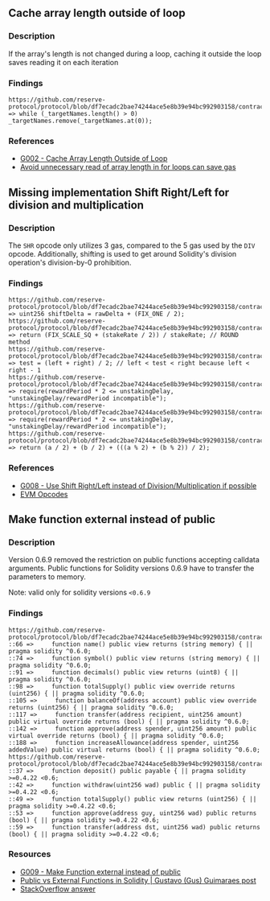 ## Cache array length outside of loop

### Description
If the array's length is not changed during a loop, caching it outside the loop saves reading it on each iteration

### Findings
```
https://github.com/reserve-protocol/protocol/blob/df7ecadc2bae74244ace5e8b39e94bc992903158/contracts/p1/BasketHandler.sol#L523 => while (_targetNames.length() > 0) _targetNames.remove(_targetNames.at(0));
```

### References

- [G002 - Cache Array Length Outside of Loop](https://github.com/byterocket/c4-common-issues/blob/main/0-Gas-Optimizations.md#g002---cache-array-length-outside-of-loop)
- [Avoid unnecessary read of array length in for loops can save gas](https://github.com/code-423n4/2021-11-badgerzaps-findings/issues/36)



## Missing implementation Shift Right/Left for division and multiplication

### Description

The `SHR` opcode only utilizes 3 gas, compared to the 5 gas used by the `DIV` opcode. Additionally, shifting is used to get around Solidity's division operation's division-by-0 prohibition.

### Findings

```
https://github.com/reserve-protocol/protocol/blob/df7ecadc2bae74244ace5e8b39e94bc992903158/contracts/p1/BasketHandler.sol#L372 => uint256 shiftDelta = rawDelta + (FIX_ONE / 2);
https://github.com/reserve-protocol/protocol/blob/df7ecadc2bae74244ace5e8b39e94bc992903158/contracts/p1/StRSR.sol#L427 => return (FIX_SCALE_SQ + (stakeRate / 2)) / stakeRate; // ROUND method
https://github.com/reserve-protocol/protocol/blob/df7ecadc2bae74244ace5e8b39e94bc992903158/contracts/p1/StRSR.sol#L453 => test = (left + right) / 2; // left < test < right because left < right - 1
https://github.com/reserve-protocol/protocol/blob/df7ecadc2bae74244ace5e8b39e94bc992903158/contracts/p1/StRSR.sol#L816 => require(rewardPeriod * 2 <= unstakingDelay, "unstakingDelay/rewardPeriod incompatible");
https://github.com/reserve-protocol/protocol/blob/df7ecadc2bae74244ace5e8b39e94bc992903158/contracts/p1/StRSR.sol#L824 => require(rewardPeriod * 2 <= unstakingDelay, "unstakingDelay/rewardPeriod incompatible");
https://github.com/reserve-protocol/protocol/blob/df7ecadc2bae74244ace5e8b39e94bc992903158/contracts/plugins/mocks/vendor/EasyAuction.sol#L430 => return (a / 2) + (b / 2) + (((a % 2) + (b % 2)) / 2);
```

### References
- [G008 - Use Shift Right/Left instead of Division/Multiplication if possible](https://github.com/byterocket/c4-common-issues/blob/main/0-Gas-Optimizations.md#g008---use-shift-rightleft-instead-of-divisionmultiplication-if-possible)
- [EVM Opcodes](https://www.evm.codes/)



## Make function external instead of public

### Description

Version 0.6.9 removed the restriction on public functions accepting calldata arguments. Public functions for Solidity versions 0.6.9 have to transfer the parameters to memory.

Note: valid only for solidity versions `<0.6.9`

### Findings
```
https://github.com/reserve-protocol/protocol/blob/df7ecadc2bae74244ace5e8b39e94bc992903158/contracts/plugins/aave/ERC20.sol
::66 =>     function name() public view returns (string memory) { || pragma solidity ^0.6.0;
::74 =>     function symbol() public view returns (string memory) { || pragma solidity ^0.6.0;
::91 =>     function decimals() public view returns (uint8) { || pragma solidity ^0.6.0;
::98 =>     function totalSupply() public view override returns (uint256) { || pragma solidity ^0.6.0;
::105 =>     function balanceOf(address account) public view override returns (uint256) { || pragma solidity ^0.6.0;
::117 =>     function transfer(address recipient, uint256 amount) public virtual override returns (bool) { || pragma solidity ^0.6.0;
::142 =>     function approve(address spender, uint256 amount) public virtual override returns (bool) { || pragma solidity ^0.6.0;
::188 =>     function increaseAllowance(address spender, uint256 addedValue) public virtual returns (bool) { || pragma solidity ^0.6.0;
https://github.com/reserve-protocol/protocol/blob/df7ecadc2bae74244ace5e8b39e94bc992903158/contracts/plugins/mocks/WETH.sol
::37 =>     function deposit() public payable { || pragma solidity >=0.4.22 <0.6;
::42 =>     function withdraw(uint256 wad) public { || pragma solidity >=0.4.22 <0.6;
::49 =>     function totalSupply() public view returns (uint256) { || pragma solidity >=0.4.22 <0.6;
::53 =>     function approve(address guy, uint256 wad) public returns (bool) { || pragma solidity >=0.4.22 <0.6;
::59 =>     function transfer(address dst, uint256 wad) public returns (bool) { || pragma solidity >=0.4.22 <0.6;
```

### Resources

- [G009 - Make Function external instead of public](https://github.com/byterocket/c4-common-issues/blob/main/0-Gas-Optimizations.md/#g009---make-function-external-instead-of-public)
- [Public vs External Functions in Solidity | Gustavo (Gus) Guimaraes post](https://gus-tavo-guim.medium.com/public-vs-external-functions-in-solidity-b46bcf0ba3ac)
- [StackOverflow answer](https://ethereum.stackexchange.com/questions/19380/external-vs-public-best-practices?answertab=active#tab-top)